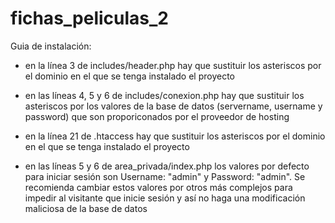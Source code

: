# fichas_peliculas_2
Guia de instalación:

- en la línea 3 de includes/header.php hay que sustituir los asteriscos por el dominio en el que se tenga instalado el proyecto 

- en las líneas 4, 5 y 6 de includes/conexion.php hay que sustituir los asteriscos por los valores de la base de datos (servername, username y password) que son proporiconados por el proveedor de hosting

- en la línea 21 de .htaccess hay que sustituir los asteriscos por el dominio en el que se tenga instalado el proyecto

- en las líneas 5 y 6 de area_privada/index.php los valores por defecto para iniciar sesión son Username: "admin" y Password: "admin". Se recomienda cambiar estos valores por otros más complejos para impedir al visitante que inicie sesión y así no haga una modificación maliciosa de la base de datos